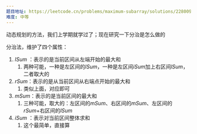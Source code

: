 ```yaml
---
题目地址: https://leetcode.cn/problems/maximum-subarray/solutions/228009/zui-da-zi-xu-he-by-leetcode-solution/?envType=study-plan-v2&envId=top-100-liked
难度: 中等
---
```

动态规划的方法，我们上学期就学过了；现在研究一下分治是怎么做的

分治法，维护了四个属性：
1. $lSum$ ：表示的是当前区间从左端开始的最大和
	1. 两种可能，一种是左区间的$lSum$，一种是左区间$iSum$加上右区间$lSum$，二者取大的
2. $rSum$：表示的是从当前区间从右端点开始的最大和
	1. 类似上面，对应即可
3. $mSum$：表示的是当前区间的最大和  
	1. 三种可能，取大的：左区间的$mSum$、右区间的$mSum$、左区间的$rSum$+右区间的$lSum$
4. $iSum$ ：表示对当前区间整体求和
	1. 这个最简单，直接算